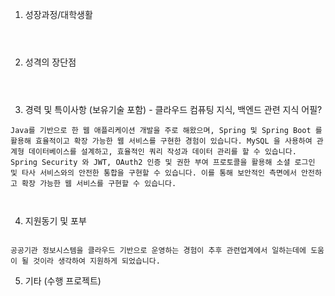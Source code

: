 
1. 성장과정/대학생활 
```



```
2. 성격의 장단점
```



```
3. 경력 및 특이사항 (보유기술 포함) - 클라우드 컴퓨팅 지식, 백엔드 관련 지식 어필? 
```
Java를 기반으로 한 웹 애플리케이션 개발을 주로 해왔으며, Spring 및 Spring Boot 를 활용해 효율적이고 확장 가능한 웹 서비스를 구현한 경험이 있습니다. MySQL 을 사용하여 관계형 데이터베이스를 설계하고, 효율적인 쿼리 작성과 데이터 관리를 할 수 있습니다. 
Spring Security 와 JWT, OAuth2 인증 및 권한 부여 프로토콜을 활용해 소셜 로그인 및 타사 서비스와의 안전한 통합을 구현할 수 있습니다. 이를 통해 보안적인 측면에서 안전하고 확장 가능한 웹 서비스를 구현할 수 있습니다. 



```
4. 지원동기 및 포부
``` 

공공기관 정보시스템을 클라우드 기반으로 운영하는 경험이 추후 관련업계에서 일하는데에 도움이 될 것이라 생각하여 지원하게 되었습니다.

```
5. 기타 (수행 프로젝트)
```



```